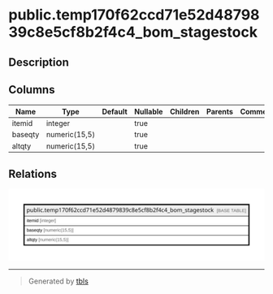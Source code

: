 # public.temp170f62ccd71e52d4879839c8e5cf8b2f4c4_bom_stagestock

## Description

## Columns

| Name | Type | Default | Nullable | Children | Parents | Comment |
| ---- | ---- | ------- | -------- | -------- | ------- | ------- |
| itemid | integer |  | true |  |  |  |
| baseqty | numeric(15,5) |  | true |  |  |  |
| altqty | numeric(15,5) |  | true |  |  |  |

## Relations

![er](public.temp170f62ccd71e52d4879839c8e5cf8b2f4c4_bom_stagestock.svg)

---

> Generated by [tbls](https://github.com/k1LoW/tbls)
